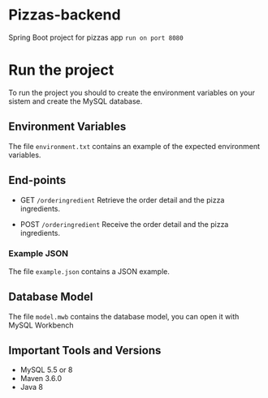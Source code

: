 # Pizzas-backend

Spring Boot project for pizzas app ``` run on port 8080 ```

# Run the project

To run the project you should to create the environment variables on your sistem and create the MySQL database.

## Environment Variables

The file ``` environment.txt ``` contains an example of the expected environment variables.

## End-points

- GET ``` /orderingredient ```
Retrieve the order detail and the pizza ingredients.

- POST ``` /orderingredient ```
Receive the order detail and the pizza ingredients.

### Example JSON

The file ``` example.json ``` contains a JSON example.

## Database Model

The file ```model.mwb``` contains the database model, you can open it with MySQL Workbench

## Important Tools and Versions

- MySQL 5.5 or 8
- Maven 3.6.0
- Java 8
